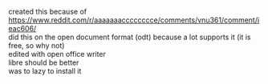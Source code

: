 created this because of https://www.reddit.com/r/aaaaaaacccccccce/comments/vnu361/comment/ieac606/ <br>
did this on the open document format (odt) because a lot supports it (it is free, so why not) <br>
edited with open office writer <br>
libre should be better <br>
was to lazy to install it <br>
